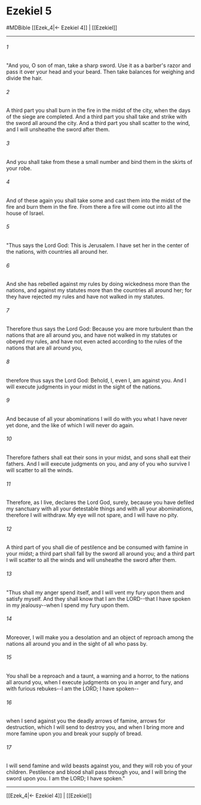 # Ezekiel 5
#MDBible
[[Ezek_4|← Ezekiel 4]] | [[Ezekiel]]

***

###### 1 

"And you, O son of man, take a sharp sword. Use it as a barber's razor and pass it over your head and your beard. Then take balances for weighing and divide the hair. 

###### 2 

A third part you shall burn in the fire in the midst of the city, when the days of the siege are completed. And a third part you shall take and strike with the sword all around the city. And a third part you shall scatter to the wind, and I will unsheathe the sword after them. 

###### 3 

And you shall take from these a small number and bind them in the skirts of your robe. 

###### 4 

And of these again you shall take some and cast them into the midst of the fire and burn them in the fire. From there a fire will come out into all the house of Israel. 

###### 5 

"Thus says the Lord God: This is Jerusalem. I have set her in the center of the nations, with countries all around her. 

###### 6 

And she has rebelled against my rules by doing wickedness more than the nations, and against my statutes more than the countries all around her; for they have rejected my rules and have not walked in my statutes. 

###### 7 

Therefore thus says the Lord God: Because you are more turbulent than the nations that are all around you, and have not walked in my statutes or obeyed my rules, and have not even acted according to the rules of the nations that are all around you, 

###### 8 

therefore thus says the Lord God: Behold, I, even I, am against you. And I will execute judgments in your midst in the sight of the nations. 

###### 9 

And because of all your abominations I will do with you what I have never yet done, and the like of which I will never do again. 

###### 10 

Therefore fathers shall eat their sons in your midst, and sons shall eat their fathers. And I will execute judgments on you, and any of you who survive I will scatter to all the winds. 

###### 11 

Therefore, as I live, declares the Lord God, surely, because you have defiled my sanctuary with all your detestable things and with all your abominations, therefore I will withdraw. My eye will not spare, and I will have no pity. 

###### 12 

A third part of you shall die of pestilence and be consumed with famine in your midst; a third part shall fall by the sword all around you; and a third part I will scatter to all the winds and will unsheathe the sword after them. 

###### 13 

"Thus shall my anger spend itself, and I will vent my fury upon them and satisfy myself. And they shall know that I am the LORD--that I have spoken in my jealousy--when I spend my fury upon them. 

###### 14 

Moreover, I will make you a desolation and an object of reproach among the nations all around you and in the sight of all who pass by. 

###### 15 

You shall be a reproach and a taunt, a warning and a horror, to the nations all around you, when I execute judgments on you in anger and fury, and with furious rebukes--I am the LORD; I have spoken-- 

###### 16 

when I send against you the deadly arrows of famine, arrows for destruction, which I will send to destroy you, and when I bring more and more famine upon you and break your supply of bread. 

###### 17 

I will send famine and wild beasts against you, and they will rob you of your children. Pestilence and blood shall pass through you, and I will bring the sword upon you. I am the LORD; I have spoken." 

***

[[Ezek_4|← Ezekiel 4]] | [[Ezekiel]]
